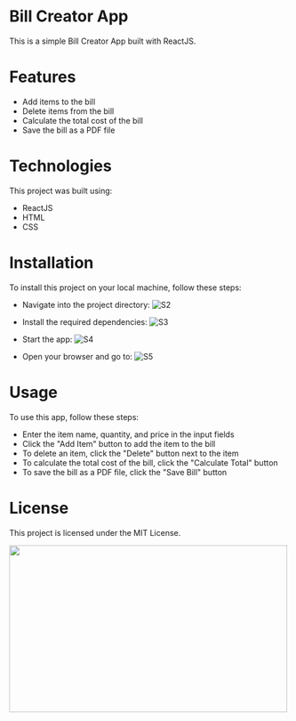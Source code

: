 # Bill Creator App
This is a simple Bill Creator App built with ReactJS.

# Features
- Add items to the bill
- Delete items from the bill
- Calculate the total cost of the bill
- Save the bill as a PDF file
# Technologies
This project was built using:

- ReactJS
- HTML
- CSS
# Installation
To install this project on your local machine, follow these steps:

- Navigate into the project directory:
![S2](https://user-images.githubusercontent.com/124572978/218463368-5470e52a-0103-4f51-a430-f1399c149957.jpg)

- Install the required dependencies:
![S3](https://user-images.githubusercontent.com/124572978/218463420-9efd9cb6-3a42-4113-a894-270bf550347c.jpg)

- Start the app:
![S4](https://user-images.githubusercontent.com/124572978/218463583-6679c39f-030d-476d-8c4e-547ac49939ce.jpg)

- Open your browser and go to:
![S5](https://user-images.githubusercontent.com/124572978/218463644-08c713cb-946b-47ad-b627-c83b3ba90357.jpg)

# Usage
To use this app, follow these steps:

- Enter the item name, quantity, and price in the input fields
- Click the "Add Item" button to add the item to the bill
- To delete an item, click the "Delete" button next to the item
- To calculate the total cost of the bill, click the "Calculate Total" button
- To save the bill as a PDF file, click the "Save Bill" button

# License
This project is licensed under the MIT License.

<img src="https://user-images.githubusercontent.com/124572978/219279014-8c918eed-6803-422b-8097-397371ebbd5f.gif" 
     width="500" 
     height="300" />
